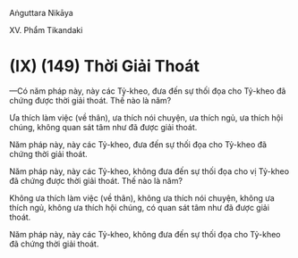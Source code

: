 Aṅguttara Nikāya

XV. Phẩm Tikandaki

# (IX) (149) Thời Giải Thoát

—Có năm pháp này, này các Tỷ-kheo, đưa đến sự thối đọa cho Tỷ-kheo đã chứng được thời giải thoát. Thế nào là năm?

Ưa thích làm việc (về thân), ưa thích nói chuyện, ưa thích ngủ, ưa thích hội chúng, không quan sát tâm như đã được giải thoát.

Năm pháp này, này các Tỷ-kheo, đưa đến sự thối đọa cho Tỷ-kheo đã chứng thời giải thoát.

Năm pháp này, này các Tỷ-kheo, không đưa đến sự thối đọa cho vị Tỷ-kheo đã chứng được thời giải thoát. Thế nào là năm?

Không ưa thích làm việc (về thân), không ưa thích nói chuyện, không ưa thích ngủ, không ưa thích hội chúng, có quan sát tâm như đã được giải thoát.

Năm pháp này, này các Tỷ-kheo, không đưa đến sự thối đọa cho Tỷ-kheo đã chứng thời giải thoát.

